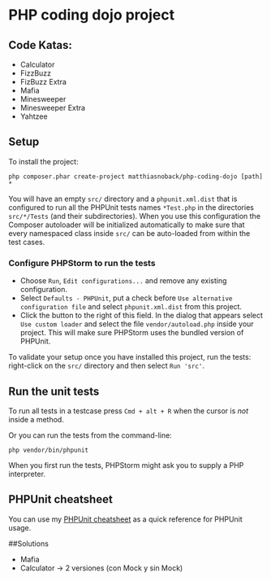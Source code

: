 # PHP coding dojo project

## Code Katas:
- Calculator
- FizzBuzz
- FizBuzz Extra
- Mafia
- Minesweeper
- Minesweeper Extra
- Yahtzee

## Setup

To install the project:

    php composer.phar create-project matthiasnoback/php-coding-dojo [path] *

You will have an empty ``src/`` directory and a ``phpunit.xml.dist`` that is configured to run all the PHPUnit tests
names ``*Test.php`` in the directories ``src/*/Tests`` (and their subdirectories). When you use this configuration the
Composer autoloader will be initialized automatically to make sure that every namespaced class inside ``src/`` can be
auto-loaded from within the test cases.

### Configure PHPStorm to run the tests

- Choose ``Run``, ``Edit configurations...`` and remove any existing configuration.
- Select ``Defaults - PHPUnit``, put a check before ``Use alternative configuration file`` and select
  ``phpunit.xml.dist`` from this project.
- Click the button to the right of this field. In the dialog that appears select ``Use custom loader`` and select the
  file ``vendor/autoload.php`` inside your project. This will make sure PHPStorm uses the bundled version of PHPUnit.

To validate your setup once you have installed this project, run the tests: right-click on the ``src/`` directory and
then select ``Run 'src'``.

## Run the unit tests

To run all tests in a testcase press ``Cmd + alt + R`` when the cursor is *not* inside a method.

Or you can run the tests from the command-line:

    php vendor/bin/phpunit

When you first run the tests, PHPStorm might ask you to supply a PHP interpreter.

## PHPUnit cheatsheet

You can use my [PHPUnit cheatsheet](https://github.com/matthiasnoback/workshop-unit-testing/blob/master/cheatsheet.md)
as a quick reference for PHPUnit usage.


##Solutions

- Mafia
- Calculator -> 2 versiones (con Mock y sin Mock)
